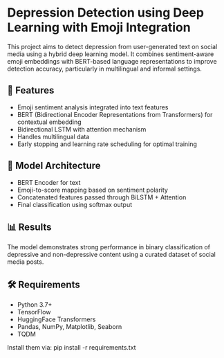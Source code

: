 # Depression Detection using Deep Learning with Emoji Integration

This project aims to detect depression from user-generated text on social media using a hybrid deep learning model. It combines sentiment-aware emoji embeddings with BERT-based language representations to improve detection accuracy, particularly in multilingual and informal settings.

## 📌 Features
- Emoji sentiment analysis integrated into text features
- BERT (Bidirectional Encoder Representations from Transformers) for contextual embedding
- Bidirectional LSTM with attention mechanism
- Handles multilingual data
- Early stopping and learning rate scheduling for optimal training

## 🧠 Model Architecture
- BERT Encoder for text
- Emoji-to-score mapping based on sentiment polarity
- Concatenated features passed through BiLSTM + Attention
- Final classification using softmax output

## 📊 Results
The model demonstrates strong performance in binary classification of depressive and non-depressive content using a curated dataset of social media posts.

## 🛠 Requirements
- Python 3.7+
- TensorFlow
- HuggingFace Transformers
- Pandas, NumPy, Matplotlib, Seaborn
- TQDM

Install them via:
pip install -r requirements.txt
